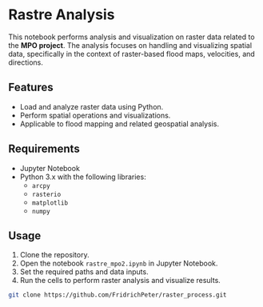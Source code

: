 # Rastre Analysis

This notebook performs analysis and visualization on raster data related to the **MPO project**. The analysis focuses on handling and visualizing spatial data, specifically in the context of raster-based flood maps, velocities, and directions.

## Features

- Load and analyze raster data using Python.
- Perform spatial operations and visualizations.
- Applicable to flood mapping and related geospatial analysis.

## Requirements

- Jupyter Notebook
- Python 3.x with the following libraries:
  - `arcpy`
  - `rasterio`
  - `matplotlib`
  - `numpy`

## Usage

1. Clone the repository.
2. Open the notebook `rastre_mpo2.ipynb` in Jupyter Notebook.
3. Set the required paths and data inputs.
4. Run the cells to perform raster analysis and visualize results.

```bash
git clone https://github.com/FridrichPeter/raster_process.git
